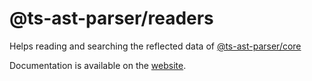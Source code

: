 @ts-ast-parser/readers
=================

Helps reading and searching the reflected data of [@ts-ast-parser/core](../core)

Documentation is available on the [website](https://jordimarimon.github.io/ts-ast-parser/readers/overview).

